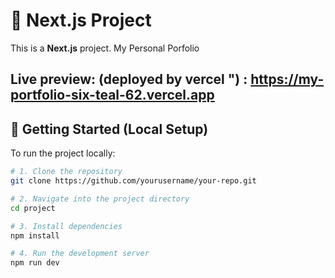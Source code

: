 
# 🚀 Next.js Project

This is a **Next.js** project.
My Personal Porfolio
## Live preview: (deployed by vercel ") : https://my-portfolio-six-teal-62.vercel.app

## 🧠 Getting Started (Local Setup)

To run the project locally:

```bash
# 1. Clone the repository
git clone https://github.com/yourusername/your-repo.git

# 2. Navigate into the project directory
cd project

# 3. Install dependencies
npm install

# 4. Run the development server
npm run dev
